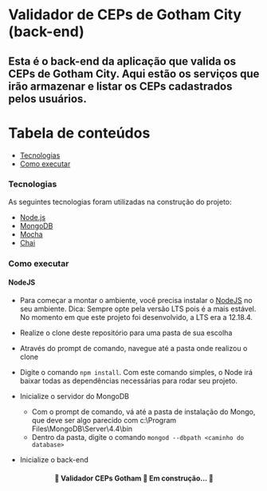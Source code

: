# Validador de CEPs de Gotham City (back-end)

## Esta é o back-end da aplicação que valida os CEPs de Gotham City. Aqui estão os serviços que irão armazenar e listar os CEPs cadastrados pelos usuários.

Tabela de conteúdos
=================
<!--ts-->
   * [Tecnologias](#tecnologias)
   * [Como executar](#como-executar)
<!--te-->

### Tecnologias

As seguintes tecnologias foram utilizadas na construção do projeto:
- [Node.js](https://nodejs.org/en/)
- [MongoDB](https://www.mongodb.com/try?jmp=nav#community)
- [Mocha](https://mochajs.org/)
- [Chai](https://www.chaijs.com/)

### Como executar
#### NodeJS
- Para começar a montar o ambiente, você precisa instalar o [NodeJS](https://nodejs.org/en/) no seu ambiente. Dica: Sempre opte pela versão LTS pois é a mais estável. No momento em que este projeto foi desenvolvido, a LTS era a 12.18.4.
- Realize o clone deste repositório para uma pasta de sua escolha
- Através do prompt de comando, navegue até a pasta onde realizou o clone
- Digite o comando `npm install`. Com este comando simples, o Node irá baixar todas as dependências necessárias para rodar seu projeto.

- Inicialize o servidor do MongoDB
	- Com o prompt de comando, vá até a pasta de instalação do Mongo, que deve ser algo parecido com c:\Program Files\MongoDB\Server\4.4\bin
	- Dentro da pasta, digite o comando `mongod --dbpath <caminho do database>`
- Inicialize o back-end
	
<h4 align="center"> 
	🚧  Validador CEPs Gotham 🚀 Em construção...  🚧
</h4>